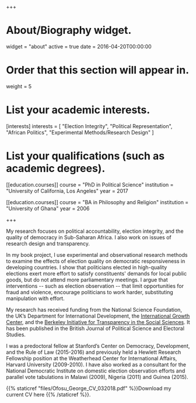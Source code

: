 +++
# About/Biography widget.
widget = "about"
active = true
date = 2016-04-20T00:00:00

# Order that this section will appear in.
weight = 5

# List your academic interests.
[interests]
  interests = [
    "Election Integrity",
    "Political Representation",
    "African Politics",
    "Experimental Methods/Research Design"
  ]

# List your qualifications (such as academic degrees).
[[education.courses]]
  course = "PhD in Political Science"
  institution = "University of California, Los Angeles"
  year = 2017

[[education.courses]]
  course = "BA in Philosophy and Religion"
  institution = "University of Ghana"
  year = 2006
 
+++

My research focuses on political accountability, election integrity, and the quality of democracy in Sub-Saharan Africa. I also work on issues of research design and transparency. 

In my book project, I use experimental and observational research methods to examine the effects of election quality on democratic responsiveness in developing countries. I show that politicians elected in high-quality elections exert more effort to satisfy constituents' demands for local public goods, but do not attend more parliamentary meetings. I argue that interventions -- such as election observation -- that limit opportunities for fraud and violence, encourage politicians to work harder, substituting manipulation with effort.

My research has received funding from the National Science Foundation, the UK’s Department for International Development, the [International Growth Center](https://www.theigc.org/blog/impact-parliamentary-debates-ghanas-2016-elections/), and the [Berkeley Initiative for Transparency in the Social Sciences](https://www.bitss.org/people/george-ofosu/). It has been published in the British Journal of Political Science and Electoral Studies. 
 
I was a predoctoral fellow at Stanford’s Center on Democracy, Development, and the Rule of Law (2015-2016) and previously held a Hewlett Research Fellowship position at the Weatherhead Center for International Affairs, Harvard University (2009-2010). I have also worked as a consultant for the National Democratic Institute on domestic election observation efforts and parallel vote tabulations in Malawi (2009), Nigeria (2011) and Guinea (2015). 

{{% staticref "files/Ofosu_George_CV_032018.pdf" %}}Download my current CV here {{% /staticref %}}.
